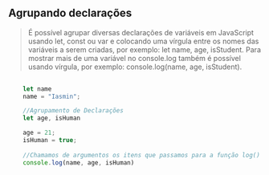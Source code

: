 ## Agrupando declarações

> É possível agrupar diversas declarações de variáveis em JavaScript usando let, const ou var e colocando uma vírgula entre os nomes das variáveis a serem criadas, por exemplo: let name, age, isStudent. Para mostrar mais de uma variável no console.log também é possível usando vírgula, por exemplo: console.log(name, age, isStudent).

```js
    
    let name
    name = "Iasmin";

    //Agrupamento de Declarações
    let age, isHuman

    age = 21;
    isHuman = true;
    
    //Chamamos de argumentos os itens que passamos para a função log()
    console.log(name, age, isHuman)
```